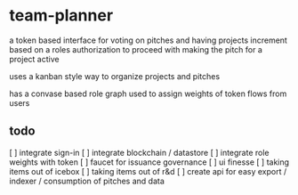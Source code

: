 # team-planner

a token based interface for voting on pitches and having projects increment based on a roles authorization to proceed with making the pitch for a project active

uses a kanban style way to organize projects and pitches

has a convase based role graph used to assign weights of token flows from users

## todo
[ ] integrate sign-in
[ ] integrate blockchain / datastore
[ ] integrate role weights with token
[ ] faucet for issuance governance
[ ] ui finesse
[ ] taking items out of icebox
[ ] taking items out of r&d
[ ] create api for easy export / indexer / consumption of pitches and data
